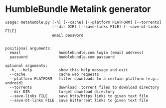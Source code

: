 HumbleBundle Metalink generator
===============================

	usage: metahumble.py [-h] [--cache] [--platform PLATFORM] [--torrents]
	                     [--dir DIR] [--save-links FILE] [--save-bt-links FILE]
	                     email password


	positional arguments:
	  email                 humblebundle.com login (email address)
	  password              humblebundle.com password

	optional arguments:
	  -h, --help            show this help message and exit
	  --cache               cache web requests
	  --platform PLATFORM   filter downloads to a certain platform (e.g.: android)
	  --torrents            download .torrent files to download directory
	  --dir DIR             target download directory
	  --save-links FILE     save http/https links to given text file
	  --save-bt-links FILE  save bittorrent links to given text file
